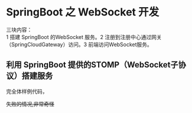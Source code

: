 # SpringBoot 之 WebSocket 开发

三块内容：  
1 搭建 SpringBoot 的WebSocket 服务。2 注册到注册中心通过网关（SpringCloudGateway）访问。3 前端访问WebSocket服务。

## 利用 SpringBoot 提供的STOMP（WebSocket子协议）搭建服务

完全体样例代码，

~~失败的情况,非常奇怪~~